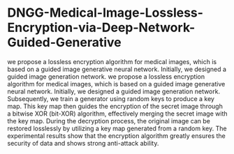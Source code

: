 # DNGG-Medical-Image-Lossless-Encryption-via-Deep-Network-Guided-Generative
we propose a lossless encryption algorithm for medical images, which is based on a guided image generative neural network. Initially, we designed a guided image generation network. 
we propose a lossless encryption algorithm for medical images, which is based on a guided image generative neural network. Initially, we designed a guided image generation network. Subsequently, we train a generator using random keys to produce a key map. This key map then guides the encryption of the secret image through a bitwise XOR (bit-XOR) algorithm, effectively merging the secret image with the key map. During the decryption process, the original image can be restored losslessly by utilizing a key map generated from a random key. The experimental results show that the encryption algorithm greatly ensures the security of data and shows strong anti-attack ability.
